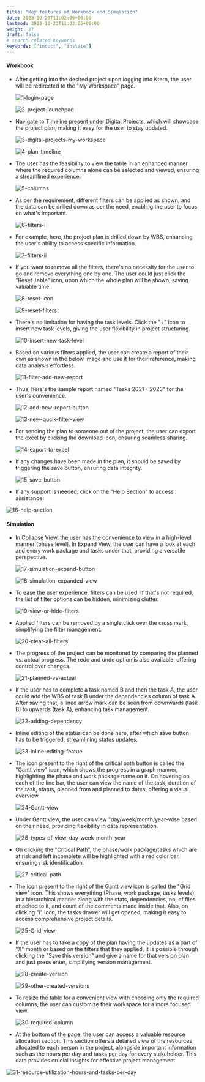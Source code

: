 ```yaml
---
title: "Key features of Workbook and Simulation"
date: 2023-10-23T11:02:05+06:00
lastmod: 2023-10-23T11:02:05+06:00
weight: 27
draft: false
# search related keywords
keywords: ["induct", "instate"]
---
```


#### Workbook

<ul>
<li>
After getting into the desired project upon logging into Ktern, the user will be redirected to the "My Workspace" page.
</li>

![1-login-page](https://storage.googleapis.com/ktern-public-files/product-documentation/Digital%20Projects/Timeline/1-login-page.png)

![2-project-launchpad](https://storage.googleapis.com/ktern-public-files/product-documentation/Digital%20Projects/Timeline/2-project-launchpad.png)

<li>
Navigate to Timeline present under Digital Projects, which will showcase the project plan, making it easy for the user to stay updated.
</li>

![3-digital-projects-my-workspace](https://storage.googleapis.com/ktern-public-files/product-documentation/Digital%20Projects/Timeline/3-digital-projects-my-workspace.png)

![4-plan-timeline](https://storage.googleapis.com/ktern-public-files/product-documentation/Digital%20Projects/Timeline/4-plan-timeline.png)

<li>
The user has the feasibility to view the table in an enhanced manner where the required columns alone can be selected and viewed, ensuring a streamlined experience.
</li>

![5-columns](https://storage.googleapis.com/ktern-public-files/product-documentation/Digital%20Projects/Timeline/5-columns.png)

<li>
As per the requirement, different filters can be applied as shown, and the data can be drilled down as per the need, enabling the user to focus on what's important.
</li>

![6-filters-i](https://storage.googleapis.com/ktern-public-files/product-documentation/Digital%20Projects/Timeline/6-filters-i.png)

<li>
For example, here, the project plan is drilled down by WBS, enhancing the user's ability to access specific information.
</li>

![7-filters-ii](https://storage.googleapis.com/ktern-public-files/product-documentation/Digital%20Projects/Timeline/7-filters-ii.png)

<li>
If you want to remove all the filters, there's no necessity for the user to go and remove everything one by one. The user could just click the "Reset Table" icon, upon which the whole plan will be shown, saving valuable time.
</li>

![8-reset-icon](https://storage.googleapis.com/ktern-public-files/product-documentation/Digital%20Projects/Timeline/8-reset-icon.png)

![9-reset-filters](https://storage.googleapis.com/ktern-public-files/product-documentation/Digital%20Projects/Timeline/9-reset-filters.png)

<li>
There's no limitation for having the task levels. Click the "+" icon to insert new task levels, giving the user flexibility in project structuring.
</li>

![10-insert-new-task-level](https://storage.googleapis.com/ktern-public-files/product-documentation/Digital%20Projects/Timeline/10-insert-new-task-level.png)

<li>
Based on various filters applied, the user can create a report of their own as shown in the below image and use it for their reference, making data analysis effortless.
</li>

![11-filter-add-new-report](https://storage.googleapis.com/ktern-public-files/product-documentation/Digital%20Projects/Timeline/11-filter-add-new-report.png)

<li>
Thus, here's the sample report named "Tasks 2021 - 2023" for the user's convenience.
</li>

![12-add-new-report-button](https://storage.googleapis.com/ktern-public-files/product-documentation/Digital%20Projects/Timeline/12-add-new-report-button.png)

![13-new-qucik-filter-view](https://storage.googleapis.com/ktern-public-files/product-documentation/Digital%20Projects/Timeline/13-new-qucik-filter-view.png)

<li>
For sending the plan to someone out of the project, the user can export the excel by clicking the download icon, ensuring seamless sharing.
</li>

![14-export-to-excel](https://storage.googleapis.com/ktern-public-files/product-documentation/Digital%20Projects/Timeline/14-export-to-excel.png)

<li>
If any changes have been made in the plan, it should be saved by triggering the save button, ensuring data integrity.
</li>

![15-save-button](https://storage.googleapis.com/ktern-public-files/product-documentation/Digital%20Projects/Timeline/15-save-button.png)

<li>
If any support is needed, click on the "Help Section" to access assistance.
</li>
</ul>

![16-help-section](https://storage.googleapis.com/ktern-public-files/product-documentation/Digital%20Projects/Timeline/16-help-section.png)

#### Simulation

<ul>
<li>
In Collapse View, the user has the convenience to view in a high-level manner (phase level). In Expand View, the user can have a look at each and every work package and tasks under that, providing a versatile perspective.
</li>

![17-simulation-expand-button](https://storage.googleapis.com/ktern-public-files/product-documentation/Digital%20Projects/Timeline/17-simulation-expand-button.png)

![18-simulation-expanded-view](https://storage.googleapis.com/ktern-public-files/product-documentation/Digital%20Projects/Timeline/18-simulation-expanded-view.png)

<li>
To ease the user experience, filters can be used. If that's not required, the list of filter options can be hidden, minimizing clutter.
</li>

![19-view-or-hide-filters](https://storage.googleapis.com/ktern-public-files/product-documentation/Digital%20Projects/Timeline/19-view-or-hide-filters.png)

<li>
Applied filters can be removed by a single click over the cross mark, simplifying the filter management.
</li>

![20-clear-all-filters](https://storage.googleapis.com/ktern-public-files/product-documentation/Digital%20Projects/Timeline/20-clear-all-filters.png)

<li>
The progress of the project can be monitored by comparing the planned vs. actual progress. The redo and undo option is also available, offering control over changes.
</li>

![21-planned-vs-actual](https://storage.googleapis.com/ktern-public-files/product-documentation/Digital%20Projects/Timeline/21-planned-vs-actual.png)

<li>
If the user has to complete a task named B and then the task A, the user could add the WBS of task B under the dependencies column of task A. After saving that, a lined arrow mark can be seen from downwards (task B) to upwards (task A), enhancing task management.
</li>

![22-adding-dependency](https://storage.googleapis.com/ktern-public-files/product-documentation/Digital%20Projects/Timeline/22-adding-dependency.png)

<li>
Inline editing of the status can be done here, after which save button has to be triggered, streamlining status updates.
</li>

![23-inline-editing-featue](https://storage.googleapis.com/ktern-public-files/product-documentation/Digital%20Projects/Timeline/23-inline-editing-featue.png)

<li>
The icon present to the right of the critical path button is called the "Gantt view" icon, which shows the progress in a graph manner, highlighting the phase and work package name on it. On hovering on each of the line bar, the user can view the name of the task, duration of the task, status, planned from and planned to dates, offering a visual overview.
</li>

![24-Gantt-view](https://storage.googleapis.com/ktern-public-files/product-documentation/Digital%20Projects/Timeline/24-Gantt-view.png)

<li>
Under Gantt view, the user can view "day/week/month/year-wise based on their need, providing flexibility in data representation.
</li>

![26-types-of-view-day-week-month-year](https://storage.googleapis.com/ktern-public-files/product-documentation/Digital%20Projects/Timeline/26-types-of-view-day-week-month-year.png)

<li>
On clicking the "Critical Path", the phase/work package/tasks which are at risk and left incomplete will be highlighted with a red color bar, ensuring risk identification.
</li>

![27-critical-path](https://storage.googleapis.com/ktern-public-files/product-documentation/Digital%20Projects/Timeline/27-critical-path.png)

<li>
The icon present to the right of the Gantt view icon is called the "Grid view" icon. This shows everything (Phase, work package, tasks levels) in a hierarchical manner along with the stats, dependencies, no. of files attached to it, and count of the comments made inside that. Also, on clicking "i" icon, the tasks drawer will get opened, making it easy to access comprehensive project details.
</li>

![25-Grid-view](https://storage.googleapis.com/ktern-public-files/product-documentation/Digital%20Projects/Timeline/25-Grid-view.png)

<li>
If the user has to take a copy of the plan having the updates as a part of "X" month or based on the filters that they applied, it is possible through clicking the "Save this version" and give a name for that version plan and just press enter, simplifying version management.
</li>

![28-create-version](https://storage.googleapis.com/ktern-public-files/product-documentation/Digital%20Projects/Timeline/28-create-version.png)

![29-other-created-versions](https://storage.googleapis.com/ktern-public-files/product-documentation/Digital%20Projects/Timeline/29-other-created-versions.png)

<li>
To resize the table for a convenient view with choosing only the required columns, the user can customize their workspace for a more focused view.
</li>

![30-required-column](https://storage.googleapis.com/ktern-public-files/product-documentation/Digital%20Projects/Timeline/30-required-column.png)

<li>
At the bottom of the page, the user can access a valuable resource allocation section. This section offers a detailed view of the resources allocated to each person in the project, alongside important information such as the hours per day and tasks per day for every stakeholder. This data provides crucial insights for effective project management.
</li>
</ul>

![31-resource-utilization-hours-and-tasks-per-day](https://storage.googleapis.com/ktern-public-files/product-documentation/Digital%20Projects/Timeline/31-resource-utilization-hours-and-tasks-per-day.png)
